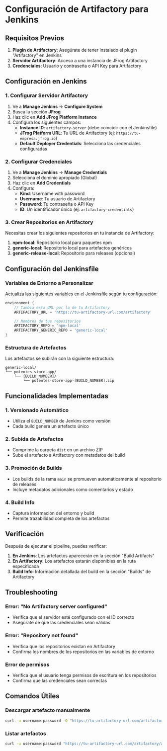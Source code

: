 # Configuración de Artifactory para Jenkins

## Requisitos Previos

1. **Plugin de Artifactory**: Asegúrate de tener instalado el plugin "Artifactory" en Jenkins
2. **Servidor Artifactory**: Acceso a una instancia de JFrog Artifactory
3. **Credenciales**: Usuario y contraseña o API Key para Artifactory

## Configuración en Jenkins

### 1. Configurar Servidor Artifactory

1. Ve a **Manage Jenkins** → **Configure System**
2. Busca la sección **JFrog**
3. Haz clic en **Add JFrog Platform Instance**
4. Configura los siguientes campos:
   - **Instance ID**: `artifactory-server` (debe coincidir con el Jenkinsfile)
   - **JFrog Platform URL**: Tu URL de Artifactory (ej: `https://tu-empresa.jfrog.io`)
   - **Default Deployer Credentials**: Selecciona las credenciales configuradas

### 2. Configurar Credenciales

1. Ve a **Manage Jenkins** → **Manage Credentials**
2. Selecciona el dominio apropiado (Global)
3. Haz clic en **Add Credentials**
4. Configura:
   - **Kind**: Username with password
   - **Username**: Tu usuario de Artifactory
   - **Password**: Tu contraseña o API Key
   - **ID**: Un identificador único (ej: `artifactory-credentials`)

### 3. Crear Repositorios en Artifactory

Necesitas crear los siguientes repositorios en tu instancia de Artifactory:

1. **npm-local**: Repositorio local para paquetes npm
2. **generic-local**: Repositorio local para artefactos genéricos
3. **generic-release-local**: Repositorio para releases (opcional)

## Configuración del Jenkinsfile

### Variables de Entorno a Personalizar

Actualiza las siguientes variables en el Jenkinsfile según tu configuración:

```groovy
environment {
    // Cambia esta URL por la de tu Artifactory
    ARTIFACTORY_URL = 'https://tu-artifactory-url.com/artifactory'

    // Nombres de tus repositorios
    ARTIFACTORY_REPO = 'npm-local'
    ARTIFACTORY_GENERIC_REPO = 'generic-local'
}
```

### Estructura de Artefactos

Los artefactos se subirán con la siguiente estructura:

```
generic-local/
└── potentes-store-app/
    └── [BUILD_NUMBER]/
        └── potentes-store-app-[BUILD_NUMBER].zip
```

## Funcionalidades Implementadas

### 1. Versionado Automático

- Utiliza el `BUILD_NUMBER` de Jenkins como versión
- Cada build genera un artefacto único

### 2. Subida de Artefactos

- Comprime la carpeta `dist` en un archivo ZIP
- Sube el artefacto a Artifactory con metadatos del build

### 3. Promoción de Builds

- Los builds de la rama `main` se promueven automáticamente al repositorio de releases
- Incluye metadatos adicionales como comentarios y estado

### 4. Build Info

- Captura información del entorno y build
- Permite trazabilidad completa de los artefactos

## Verificación

Después de ejecutar el pipeline, puedes verificar:

1. **En Jenkins**: Los artefactos aparecerán en la sección "Build Artifacts"
2. **En Artifactory**: Los artefactos estarán disponibles en la ruta especificada
3. **Build Info**: Información detallada del build en la sección "Builds" de Artifactory

## Troubleshooting

### Error: "No Artifactory server configured"

- Verifica que el servidor esté configurado con el ID correcto
- Asegúrate de que las credenciales sean válidas

### Error: "Repository not found"

- Verifica que los repositorios existan en Artifactory
- Confirma los nombres de los repositorios en las variables de entorno

### Error de permisos

- Verifica que el usuario tenga permisos de escritura en los repositorios
- Confirma que las credenciales sean correctas

## Comandos Útiles

### Descargar artefacto manualmente

```bash
curl -u username:password -O "https://tu-artifactory-url.com/artifactory/generic-local/potentes-store-app/[BUILD_NUMBER]/potentes-store-app-[BUILD_NUMBER].zip"
```

### Listar artefactos

```bash
curl -u username:password "https://tu-artifactory-url.com/artifactory/api/storage/generic-local/potentes-store-app"
```
